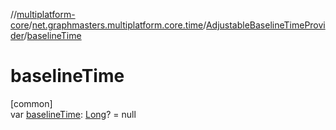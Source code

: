 //[multiplatform-core](../../../index.md)/[net.graphmasters.multiplatform.core.time](../index.md)/[AdjustableBaselineTimeProvider](index.md)/[baselineTime](baseline-time.md)

# baselineTime

[common]\
var [baselineTime](baseline-time.md): [Long](https://kotlinlang.org/api/latest/jvm/stdlib/kotlin/-long/index.html)? = null

